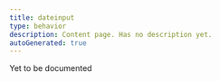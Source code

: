 ```yaml
---
title: dateinput
type: behavior
description: Content page. Has no description yet.
autoGenerated: true
---
```


Yet to be documented